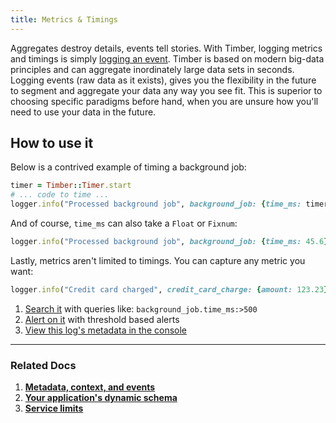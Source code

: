 ```yaml
---
title: Metrics & Timings
---
```

Aggregates destroy details, events tell stories. With Timber, logging metrics and timings is simply [logging an event](/timber-for-languages/ruby/usage/custom-events). Timber is based on modern big-data principles and can aggregate inordinately large data sets in seconds. Logging events (raw data as it exists), gives you the flexibility in the future to segment and aggregate your data any way you see fit. This is superior to choosing specific paradigms before hand, when you are unsure how you'll need to use your data in the future.


## How to use it

Below is a contrived example of timing a background job:

```ruby
timer = Timber::Timer.start
# ... code to time ...
logger.info("Processed background job", background_job: {time_ms: timer})
```

And of course, `time_ms` can also take a `Float` or `Fixnum`:

```ruby
logger.info("Processed background job", background_job: {time_ms: 45.6})
```

Lastly, metrics aren't limited to timings. You can capture any metric you want:

```ruby
logger.info("Credit card charged", credit_card_charge: {amount: 123.23})
```

1. [Search it](/timber-app/console-log-viewer/searching) with queries like: `background_job.time_ms:>500`
2. [Alert on it](/timber-app/console-log-viewer/alerts) with threshold based alerts
3. [View this log's metadata in the console](/timber-app/console-log-viewer/view-metdata-and-context)

---

### Related Docs

1. [**Metadata, context, and events**](/timber-concepts/metadata-context-and-events)
2. [**Your application's dynamic schema**](/timber-concepts/application-schema)
3. [**Service limits**](/timber-concepts/service-limits)
